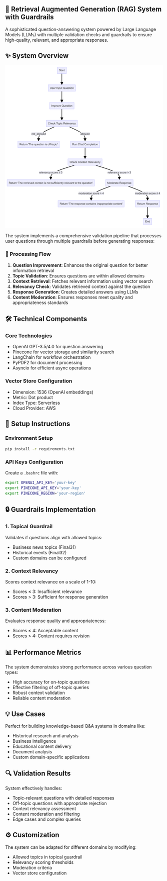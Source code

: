 ## 🤖 Retrieval Augmented Generation (RAG) System with Guardrails

A sophisticated question-answering system powered by Large Language Models (LLMs) with multiple validation checks and guardrails to ensure high-quality, relevant, and appropriate responses.

## ✨ System Overview

![System Flow](/Picture1.png)

The system implements a comprehensive validation pipeline that processes user questions through multiple guardrails before generating responses:

### 🔄 Processing Flow

1. **Question Improvement**: Enhances the original question for better information retrieval
2. **Topic Validation**: Ensures questions are within allowed domains
3. **Context Retrieval**: Fetches relevant information using vector search
4. **Relevancy Check**: Validates retrieved context against the question
5. **Response Generation**: Creates detailed answers using LLMs
6. **Content Moderation**: Ensures responses meet quality and appropriateness standards

## 🛠️ Technical Components

### Core Technologies

- OpenAI GPT-3.5/4.0 for question answering
- Pinecone for vector storage and similarity search
- LangChain for workflow orchestration
- PyPDF2 for document processing
- Asyncio for efficient async operations

### Vector Store Configuration

- Dimension: 1536 (OpenAI embeddings)
- Metric: Dot product
- Index Type: Serverless
- Cloud Provider: AWS

## 🚀 Setup Instructions

### Environment Setup

```bash
pip install -r requirements.txt
```

### API Keys Configuration

Create a `.bashrc` file with:

```bash
export OPENAI_API_KEY='your-key'
export PINECONE_API_KEY='your-key'
export PINECONE_REGION='your-region'
```

## 🔒 Guardrails Implementation

### 1. Topical Guardrail

Validates if questions align with allowed topics:

- Business news topics (Final31)
- Historical events (Final32)
- Custom domains can be configured

### 2. Context Relevancy

Scores context relevance on a scale of 1-10:

- Scores ≤ 3: Insufficient relevance
- Scores > 3: Sufficient for response generation

### 3. Content Moderation

Evaluates response quality and appropriateness:

- Scores ≤ 4: Acceptable content
- Scores > 4: Content requires revision

## 📊 Performance Metrics

The system demonstrates strong performance across various question types:

- High accuracy for on-topic questions
- Effective filtering of off-topic queries
- Robust context validation
- Reliable content moderation

## 💡 Use Cases

Perfect for building knowledge-based Q&A systems in domains like:

- Historical research and analysis
- Business intelligence
- Educational content delivery
- Document analysis
- Custom domain-specific applications

## 🔍 Validation Results

System effectively handles:

- Topic-relevant questions with detailed responses
- Off-topic questions with appropriate rejection
- Context relevancy assessment
- Content moderation and filtering
- Edge cases and complex queries

## ⚙️ Customization

The system can be adapted for different domains by modifying:

- Allowed topics in topical guardrail
- Relevancy scoring thresholds
- Moderation criteria
- Vector store configuration
